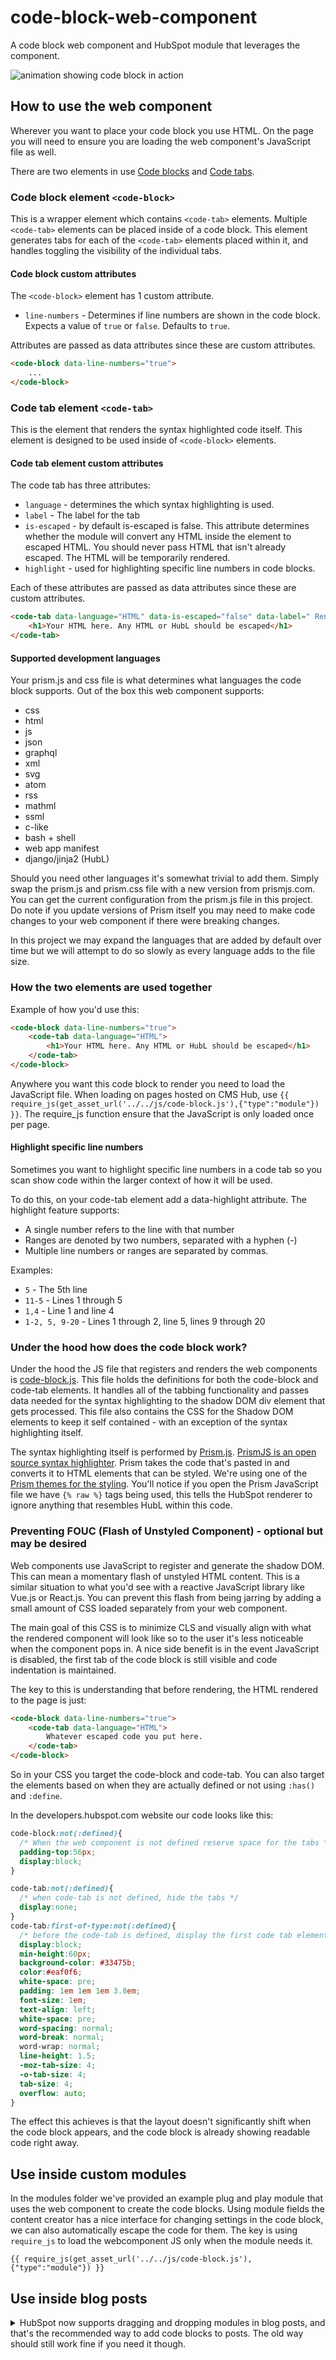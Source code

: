 # code-block-web-component
A code block web component and HubSpot module that leverages the component.

![animation showing code block in action](https://jonm.d.pr/r1HQO5+)

## How to use the web component
Wherever you want to place your code block you use HTML. On the page you will need to ensure you are loading the web component's JavaScript file as well.

There are two elements in use [Code blocks](#code-block-element-code-block) and [Code tabs](#code-tab-element-code-tab).
### Code block element `<code-block>`

This is a wrapper element which contains `<code-tab>` elements. Multiple `<code-tab>` elements can be placed inside of a code block. This element generates tabs for each of the `<code-tab>` elements placed within it, and handles toggling the visibility of the individual tabs.

#### Code block custom attributes
The `<code-block>` element has 1 custom attribute.
* `line-numbers` - Determines if line numbers are shown in the code block. Expects a value of `true` or `false`. Defaults to `true`. 

Attributes are passed as data attributes since these are custom attributes. 
``` html
<code-block data-line-numbers="true">
    ...
</code-block>
```

### Code tab element `<code-tab>`
This is the element that renders the syntax highlighted code itself. This element is designed to be used inside of `<code-block>` elements.

#### Code tab element custom attributes
The code tab has three attributes:
* `language` - determines the which syntax highlighting is used.
* `label` - The label for the tab
* `is-escaped` - by default is-escaped is false. This attribute determines whether the module will convert any HTML inside the element to escaped HTML. You should never pass HTML that isn't already escaped. The HTML will be temporarily rendered.
* `highlight` - used for highlighting specific line numbers in code blocks.

Each of these attributes are passed as data attributes since these are custom attributes.
``` html
<code-tab data-language="HTML" data-is-escaped="false" data-label=" Rendered HTML">
    <h1>Your HTML here. Any HTML or HubL should be escaped</h1>
</code-tab>
```
#### Supported development languages
Your prism.js and css file is what determines what languages the code block supports. Out of the box this web component supports:
* css
* html
* js
* json
* graphql
* xml
* svg
* atom
* rss
* mathml
* ssml
* c-like
* bash + shell
* web app manifest
* django/jinja2 (HubL)

Should you need other languages it's somewhat trivial to add them. Simply swap the prism.js and prism.css file with a new version from prismjs.com. You can get the current configuration from the prism.js file in this project. Do note if you update versions of Prism itself you may need to make code changes to your web component if there were breaking changes.

In this project we may expand the languages that are added by default over time but we will attempt to do so slowly as every language adds to the file size.

### How the two elements are used together
Example of how you'd use this:
``` html
<code-block data-line-numbers="true">
    <code-tab data-language="HTML">
        <h1>Your HTML here. Any HTML or HubL should be escaped</h1>
    </code-tab>
</code-block>
```

Anywhere you want this code block to render you need to load the JavaScript file. When loading on pages hosted on CMS Hub, use `{{ require_js(get_asset_url('../../js/code-block.js'),{"type":"module"}) }}`. The require_js function ensure that the JavaScript is only loaded once per page.

#### Highlight specific line numbers
Sometimes you want to highlight specific line numbers in a code tab so you scan show code within the larger context of how it will be used.

To do this, on your code-tab element add a data-highlight attribute. The highlight feature supports:
* A single number refers to the line with that number
* Ranges are denoted by two numbers, separated with a hyphen (-)
* Multiple line numbers or ranges are separated by commas.

Examples:
* `5` - The 5th line
* `11-5` - Lines 1 through 5
* `1,4` - Line 1 and line 4
* `1-2, 5, 9-20` - Lines 1 through 2, line 5, lines 9 through 20

### Under the hood how does the code block work?
Under the hood the JS file that registers and renders the web components is [code-block.js](/src/js/code-block.js). This file holds the definitions for both the code-block and code-tab elements. It handles all of the tabbing functionality and passes data needed for the syntax highlighting to the shadow DOM div element that gets processed. This file also contains the CSS for the Shadow DOM elements to keep it self contained - with an exception of the syntax highlighting itself.

The syntax highlighting itself is performed by [Prism.js](/src/js/prism.js). [PrismJS is an open source syntax highlighter](https://github.com/PrismJS/prism). Prism takes the code that's pasted in and converts it to HTML elements that can be styled. We're using one of the [Prism themes for the styling](/src/css/components/prism.css). You'll notice if you open the Prism JavaScript file we have `{% raw %}` tags being used, this tells the HubSpot renderer to ignore anything that resembles HubL within this code. 

### Preventing FOUC (Flash of Unstyled Component) - optional but may be desired
Web components use JavaScript to register and generate the shadow DOM. This can mean a momentary flash of unstyled HTML content. This is a similar situation to what you'd see with a reactive JavaScript library like Vue.js or React.js. You can prevent this flash from being jarring by adding a small amount of CSS loaded separately from your web component.

The main goal of this CSS is to minimize CLS and visually align with what the rendered component will look like so to the user it's less noticeable when the component pops in. A nice side benefit is in the event JavaScript is disabled, the first tab of the code block is still visible and code indentation is maintained.

The key to this is understanding that before rendering, the HTML rendered to the page is just:

``` html
<code-block data-line-numbers="true">
    <code-tab data-language="HTML">
        Whatever escaped code you put here.
    </code-tab>
</code-block>
```
So in your CSS you target the code-block and code-tab. You can also target the elements based on when they are actually defined or not using `:has()` and `:define`.

In the developers.hubspot.com website our code looks like this:
``` CSS
code-block:not(:defined){
  /* When the web component is not defined reserve space for the tabs */
  padding-top:56px;
  display:block;
}

code-tab:not(:defined){
  /* when code-tab is not defined, hide the tabs */
  display:none;
}
code-tab:first-of-type:not(:defined){
  /* before the code-tab is defined, display the first code tab element and style it with CSS visually align to the web component */
  display:block;
  min-height:60px;
  background-color: #33475b;
  color:#eaf0f6;
  white-space: pre;
  padding: 1em 1em 1em 3.8em;
  font-size: 1em;
  text-align: left;
  white-space: pre;
  word-spacing: normal;
  word-break: normal;
  word-wrap: normal;
  line-height: 1.5;
  -moz-tab-size: 4;
  -o-tab-size: 4;
  tab-size: 4;
  overflow: auto;
}
```
The effect this achieves is that the layout doesn't significantly shift when the code block appears, and the code block is already showing readable code right away.


## Use inside custom modules
In the modules folder we've provided an example plug and play module that uses the web component to create the code blocks. Using module fields the content creator has a nice interface for changing settings in the code block, we can also automatically escape the code for them. The key is using `require_js` to load the webcomponent JS only when the module needs it.
``` Jinja
{{ require_js(get_asset_url('../../js/code-block.js'),{"type":"module"}) }}
```

## Use inside blog posts
<details><summary>HubSpot now supports dragging and dropping modules in blog posts, and that's the recommended way to add code blocks to posts. The old way should still work fine if you need it though.</summary>
This is the old way to use them in blog posts.

The key thing you need to display a code block in your blog post is to require the JavaScript file. You do this in the same way you do for modules, but instead you use the `require_js` statement in your template. If you know your blog will use code blocks a lot, it's maybe okay to simply have the require statement right in your blog post template.
``` Jinja
{{ require_js(get_asset_url('../../js/code-block.js'),{"type":"module"}) }}
```
If you want to control it on an individual post level though, giving the post author control - the best thing to do is create a custom module that will load on the page. The module itself only needs to have a boolean field "Use code blocks" then conditionally load the JS based on that field.
``` Jinja
{% if module.enable_code_blocks %}
    {{ require_js(get_asset_url('../../js/code-block.js'),{"type":"module"}) }}
{% endif %}
```
Place that module in your blog post template. Now you have the ability to toggle the script on/off as needed per post.

Wherever you need to place your code block in the content of your blog post, use the insert > embed code feature and paste in the HTML for the code-block. When you need to edit your code examples opening the source code view for the full post - will enable you to get syntax highlighting in the editor, so that's the best way to tweak after the fact.

Note: If your blog posts are automatically sent as emails, include the `<!--readmore-->` anywhere before the first code block. Emails don't support JavaScript so your code block won't be rendered in the email. You could try using CSS styling alone - like we do to prevent FOUC but email clients are trickier and getting it to display in a useful way may be hard.



[Included in the web component is detection of if you're viewing the code block from the page editor](https://github.com/TheWebTech/hs-code-block-web-component/blob/c92ceccebea77f867d2b75f52bf2aa7dc78d6415/src/js/code-block.js#L1-L32), this enables the code block to be partially styled in the editor to give the post author a nice experience. It also displays a couple of messages in the preview.
* A warning that you should always escape html before pasting it in to the code block, this prevents those elements from being temporarily rendered to the DOM. The web component DOES have the ability to convert unescaped code to escaped code but there would be a moment where the DOM content would be shown.
* A note on hover just to let you know that what you see in the editor does not perfectly match the live page.

_Note: The styling of the web component while in the editor is dependent on HubSpot's editor code. Over time this code will change and could cause that special styling within the editor to not work. This doesn't affect the live page, so the trade off of a nicer editing experience feels worth it._

Reminder: If you need to display HubL or code that is similar in syntax to HubL it's encouraged that you use `{% raw %}` to ensure that HubSpot does not process that HubL.
</details>
